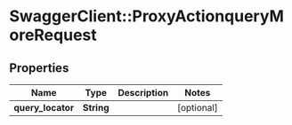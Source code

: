 # SwaggerClient::ProxyActionqueryMoreRequest

## Properties
Name | Type | Description | Notes
------------ | ------------- | ------------- | -------------
**query_locator** | **String** |  | [optional] 


